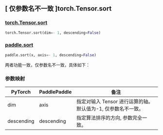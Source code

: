 ## [ 仅参数名不一致 ]torch.Tensor.sort

### [torch.Tensor.sort](https://pytorch.org/docs/stable/generated/torch.Tensor.sort.html#torch-tensor-sort)

```python
torch.Tensor.sort(dim=- 1, descending=False)
```

### [paddle.sort](https://www.paddlepaddle.org.cn/documentation/docs/zh/develop/api/paddle/sort_cn.html#sort)

```python
paddle.sort(x, axis=- 1, descending=False)
```

两者功能一致，仅参数名不一致，具体如下：

### 参数映射
| PyTorch       | PaddlePaddle | 备注                                                   |
| ------------- | ------------ | ------------------------------------------------------ |
| dim           | axis         | 指定对输入 Tensor 进行运算的轴。默认值为-1, 仅参数名不一致。 |
| descending    |descending    | 指定算法排序的方向, 参数完全一致。     |
